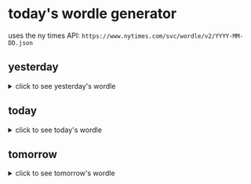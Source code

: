 # today's wordle generator

uses the ny times API: `https://www.nytimes.com/svc/wordle/v2/YYYY-MM-DD.json`

## yesterday

<details>
    <summary>click to see yesterday's wordle</summary>

    savvy

</details>

## today

<details>
    <summary>click to see today's wordle</summary>

    omega

</details>

## tomorrow

<details>
    <summary>click to see tomorrow's wordle</summary>

    assay

</details>

